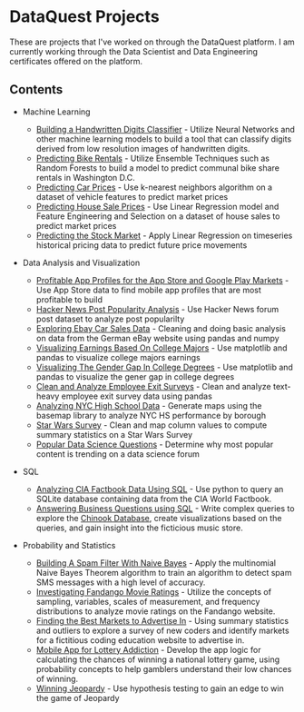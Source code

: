 # DataQuest Projects

These are projects that I've worked on through the DataQuest platform. I am currently working through the Data Scientist and Data Engineering certificates offered on the platform.

## Contents


* Machine Learning
   * [Building a Handwritten Digits Classifier](https://github.com/ronpatel916/Data-Science-Projects/blob/master/Building%20A%20Handwritten%20Digits%20Classifier/Building%20A%20Handwritten%20Digits%20Classifier.ipynb) - Utilize Neural Networks and other machine learning models to build a tool that can classify digits derived from low resolution images of handwritten digits.
   * [Predicting Bike Rentals](https://github.com/ronpatel916/Data-Science-Projects/blob/master/Predicting%20Bike%20Rentals/Predicting%20Bike%20Rentals.ipynb) - Utilize Ensemble Techniques such as Random Forests to build a model to predict communal bike share rentals in Washington D.C.
   * [Predicting Car Prices](https://github.com/ronpatel916/Data-Science-Projects/blob/master/Predicting%20Car%20Prices/Predicting%20Car%20Prices.ipynb) - Use k-nearest neighbors algorithm on a dataset of vehicle features to predict market prices
   * [Predicting House Sale Prices](https://github.com/ronpatel916/Data-Science-Projects/blob/master/Predicting%20House%20Sale%20Prices/Predicting%20House%20Sale%20Prices.ipynb) - Use Linear Regression model and Feature Engineering and Selection on a dataset of house sales to predict market prices
   * [Predicting the Stock Market](https://github.com/ronpatel916/Data-Science-Projects/blob/master/Predicting%20the%20Stock%20Market/predict.py) - Apply Linear Regression on timeseries historical pricing data to predict future price movements


* Data Analysis and Visualization
   * [Profitable App Profiles for the App Store and Google Play Markets](https://github.com/ronpatel916/crunchy-PB/blob/master/Profitable%20App%20Profiles%20for%20the%20App%20Store%20and%20Google%20Play%20Markets.ipynb) - Use App Store data to find mobile app profiles that are most profitable to build
   * [Hacker News Post Popularity Analysis](https://github.com/ronpatel916/crunchy-PB/blob/master/Hacker%20News%20Post%20Popularity%20Analysis.ipynb) - Use Hacker News forum post dataset to analyze post popularilty
   * [Exploring Ebay Car Sales Data](https://github.com/ronpatel916/crunchy-PB/blob/master/Exploring%20Ebay%20Car%20Sales%20Data.ipynb) - Cleaning and doing basic analysis on data from the German eBay website using pandas and numpy
   * [Visualizing Earnings Based On College Majors](https://github.com/ronpatel916/crunchy-PB/blob/master/Visualizing%20Earnings%20Based%20on%20College%20Majors.ipynb) - Use matplotlib and pandas to visualize college majors earnings
   * [Visualizing The Gender Gap In College Degrees](https://github.com/ronpatel916/crunchy-PB/blob/master/Visualizing%20the%20Gender%20Gap%20In%20College%20Degrees.ipynb) - Use matplotlib and pandas to visualize the gener gap in college degrees
   * [Clean and Analyze Employee Exit Surveys](https://github.com/ronpatel916/crunchy-PB/blob/master/Clean%20and%20Analyze%20Employee%20Exit%20Surveys.ipynb) - Clean and analyze text-heavy employee exit survey data using pandas
   * [Analyzing NYC High School Data](https://github.com/ronpatel916/crunchy-PB/blob/master/Analyzing%20CIA%20Factbook%20Data%20Using%20SQL.ipynb) - Generate maps using the basemap library to analyze NYC HS performance by borough
   * [Star Wars Survey](https://github.com/ronpatel916/crunchy-PB/blob/master/Star%20Wars%20Survey.ipynb) - Clean and map column values to compute summary statistics on a Star Wars Survey
   * [Popular Data Science Questions]() - Determine why most popular content is trending on a data science forum

* SQL
   * [Analyzing CIA Factbook Data Using SQL](https://github.com/ronpatel916/crunchy-PB/blob/master/Analyzing%20CIA%20Factbook%20Data%20Using%20SQL.ipynb) - Use python to query an SQLite database containing data from the CIA World Factbook.
   * [Answering Business Questions using SQL](https://github.com/ronpatel916/crunchy-PB/blob/master/Answering%20Business%20Questions%20with%20SQL.ipynb) - Write complex queries to explore the [Chinook Database](https://github.com/lerocha/chinook-database), create visualizations based on the queries, and gain insight into the ficticious music store.
   
  
* Probability and Statistics
   * [Building A Spam Filter With Naive Bayes](https://github.com/ronpatel916/Data-Science-Projects/blob/master/Building%20A%20Spam%20Filter%20With%20Naive%20Bayes/Building%20A%20Spam%20Filter%20With%20Naive%20Bayes.ipynb) - Apply the multinomial Naive Bayes Theorem algorithm to train an algorithm to detect spam SMS messages with a high level of accuracy. 
   * [Investigating Fandango Movie Ratings](https://github.com/ronpatel916/crunchy-PB/blob/master/Investigating%20Fandango%20Movie%20Ratings.ipynb) - Utilize the concepts of sampling, variables, scales of measurement, and frequency distributions to analyze movie ratings on the Fandango website.
   * [Finding the Best Markets to Advertise In](https://github.com/ronpatel916/crunchy-PB/blob/master/Finding%20the%20Best%20Markets%20to%20Advertise%20In.ipynb) - Using summary statistics and outliers to explore a survey of new coders and identify markets for a fictitious coding education website to advertise in.
   * [Mobile App for Lottery Addiction](https://github.com/ronpatel916/crunchy-PB/blob/master/Mobile%20App%20for%20Lottery%20Addiction.ipynb) - Develop the app logic for calculating the chances of winning a national lottery game, using probability concepts to help gamblers understand their low chances of winning.
   * [Winning Jeopardy](https://github.com/ronpatel916/Data-Science-Projects/blob/master/Winning%20Jeopardy/Winning%20Jeopardy.ipynb) - Use hypothesis testing to gain an edge to win the game of Jeopardy
